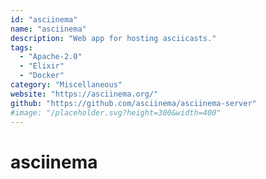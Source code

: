 ```yaml
---
id: "asciinema"
name: "asciinema"
description: "Web app for hosting asciicasts."
tags:
  - "Apache-2.0"
  - "Elixir"
  - "Docker"
category: "Miscellaneous"
website: "https://asciinema.org/"
github: "https://github.com/asciinema/asciinema-server"
#image: "/placeholder.svg?height=300&width=400"
---
```


# asciinema
